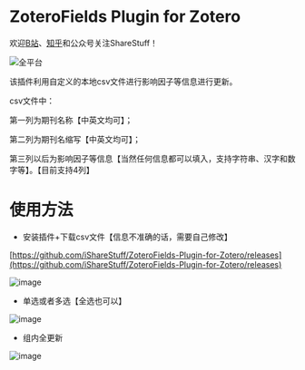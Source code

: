 
# ZoteroFields Plugin for Zotero
欢迎[B站](https://space.bilibili.com/20435673)、[知乎](https://www.zhihu.com/people/ShareStuff/posts)和公众号关注ShareStuff！

![全平台](https://user-images.githubusercontent.com/61663626/163555125-986cc4ec-ac85-4811-a3d6-05cc47096807.jpg)


该插件利用自定义的本地csv文件进行影响因子等信息进行更新。

csv文件中：

第一列为期刊名称【中英文均可】；

第二列为期刊名缩写【中英文均可】；

第三列以后为影响因子等信息【当然任何信息都可以填入，支持字符串、汉字和数字等】。【目前支持4列】

# 使用方法
* 安装插件+下载csv文件【信息不准确的话，需要自己修改】

[https://github.com/iShareStuff/ZoteroFields-Plugin-for-Zotero/releases](https://github.com/iShareStuff/ZoteroFields-Plugin-for-Zotero/releases)

![image](https://user-images.githubusercontent.com/61663626/163552631-745843a7-56b1-4fef-86e4-fc620119ebc3.png)

* 单选或者多选【全选也可以】

![image](https://user-images.githubusercontent.com/61663626/163552809-56404e83-51f0-411e-9e47-152bdd566818.png)

* 组内全更新

![image](https://user-images.githubusercontent.com/61663626/163552858-e218ae41-0f8e-494f-8624-5ceb2061aaa1.png)
